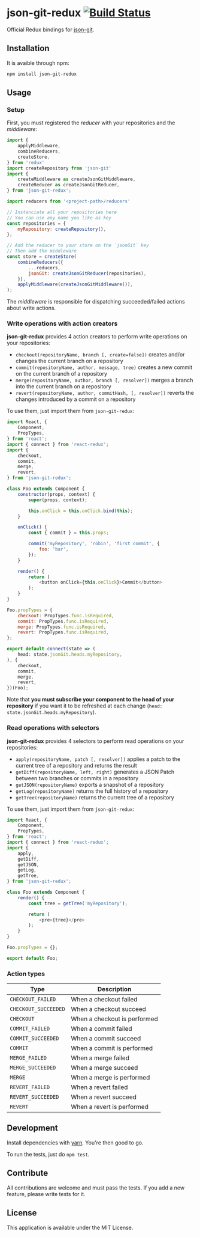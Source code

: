 # json-git-redux [![Build Status](https://travis-ci.org/RobinBressan/json-git-redux.svg?branch=master)](https://travis-ci.org/RobinBressan/json-git-redux)

Official Redux bindings for [json-git](https://github.com/RobinBressan/json-git).

## Installation

It is avaible through npm:

```sh
npm install json-git-redux
```

## Usage

### Setup

First, you must registered the *reducer* with your repositories and the *middleware*:

```js
import {
    applyMiddleware,
    combineReducers,
    createStore,
} from 'redux'
import createRepository from 'json-git'
import {
    createMiddleware as createJsonGitMiddleware,
    createReducer as createJsonGitReducer,
} from 'json-git-redux';

import reducers from '<project-path>/reducers'

// Instanciate all your repositories here
// You can use any name you like as key
const repositories = {
    myRepository: createRepository(),
};

// Add the reducer to your store on the `jsonGit` key
// Then add the middleware
const store = createStore(
    combineReducers({
        ...reducers,
        jsonGit: createJsonGitReducer(repositories),
    }),
    applyMiddleware(createJsonGitMiddleware()),
);
```

The *middleware* is responsible for dispatching succeeded/failed actions about write actions.

### Write operations with action creators

**json-git-redux** provides 4 action creators to perform write operations on your repositories:

* `checkout(repositoryName, branch [, create=false])` creates and/or changes the current branch on a repository
* `commit(repositoryName, author, message, tree)` creates a new commit on the current branch of a repository
* `merge(repositoryName, author, branch [, resolver])` merges a branch into the current branch on a repository
* `revert(repositoryName, author, commitHash, [, resolver])` reverts the changes introduced by a commit on a repository

To use them, just import them from `json-git-redux`:

```js
import React, {
    Component,
    PropTypes,
} from 'react';
import { connect } from 'react-redux';
import {
    checkout,
    commit,
    merge,
    revert,
} from 'json-git-redux';

class Foo extends Component {
    constructor(props, context) {
        super(props, context);

        this.onClick = this.onClick.bind(this);
    }

    onClick() {
        const { commit } = this.props;

        commit('myRepository', 'robin', 'first commit', {
            foo: 'bar',
        });
    }

    render() {
        return (
            <button onClick={this.onClick}>Commit</button>
        );
    }
}

Foo.propTypes = {
    checkout: PropTypes.func.isRequired,
    commit: PropTypes.func.isRequired,
    merge: PropTypes.func.isRequired,
    revert: PropTypes.func.isRequired,
};

export default connect(state => (
    head: state.jsonGit.heads.myRepository,
), {
    checkout,
    commit,
    merge,
    revert,
})(Foo);
```

Note that **you must subscribe your component to the head of your repository** if you want it to be refreshed at each change (`head: state.jsonGit.heads.myRepository`).

### Read operations with selectors

**json-git-redux** provides 4 selectors to perform read operations on your repositories:

* `apply(repositoryName, patch [, resolver])` applies a patch to the current tree of a repository and returns the result
* `getDiff(repositoryName, left, right)` generates a JSON Patch between two branches or commits in a repository
* `getJSON(repositoryName)` exports a snapshot of a repository
* `getLog(repositoryName)` returns the full history of a repository
* `getTree(repositoryName)` returns the current tree of a repository

To use them, just import them from `json-git-redux`:

```js
import React, {
    Component,
    PropTypes,
} from 'react';
import { connect } from 'react-redux';
import {
    apply,
    getDiff,
    getJSON,
    getLog,
    getTree,
} from 'json-git-redux';

class Foo extends Component {
    render() {
        const tree = getTree('myRepository');

        return (
            <pre>{tree}</pre>
        );
    }
}

Foo.propTypes = {};

export default Foo;
```

### Action types

| Type | Description |
| --- | --- |
| `CHECKOUT_FAILED` | When a checkout failed |
| `CHECKOUT_SUCCEEDED` | When a checkout succeed |
| `CHECKOUT` | When a checkout is performed |
| `COMMIT_FAILED` | When a commit failed |
| `COMMIT_SUCCEEDED` | When a commit succeed |
| `COMMIT` | When a commit is performed |
| `MERGE_FAILED` | When a merge failed |
| `MERGE_SUCCEEDED` | When a merge succeed |
| `MERGE` | When a merge is performed |
| `REVERT_FAILED` | When a revert failed |
| `REVERT_SUCCEEDED` | When a revert succeed |
| `REVERT` | When a revert is performed |

## Development

Install dependencies with [yarn](https://yarnpkg.com/). You're then good to go.

To run the tests, just do `npm test`.

## Contribute

All contributions are welcome and must pass the tests. If you add a new feature, please write tests for it.

## License

This application is available under the MIT License.
